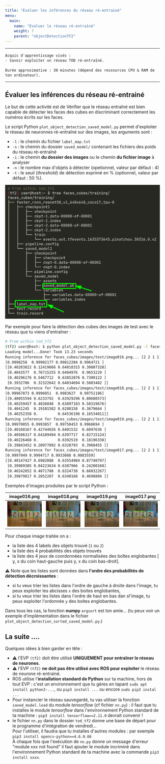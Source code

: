 ```yaml
---
title: "Évaluer les inférences du réseau ré-entrainé"
menu:
  main:
    name: "Évaluer le réseau ré-entraîné"
    weight: 7
    parent: "objectDetectionTF2"
---
```


---
    Acquis d'apprentissage visés :
    - Savoir exploiter un réseau TOD ré-entraîné.

    Durée approximative : 30 minutes (dépend des ressources CPU & RAM de ton ordinateur).
---

## Évaluer les inférences du réseau ré-entrainé

Le but de cette activité est de Vérifier que le réseau entraîné est bien capable de détecter les faces des cubes en discriminant correctement les numéros écrits sur les faces.

Le script Python `plot_object_detection_saved_model.py` permet d'exploiter le réseau de neuronnes ré-entraîné sur des images, les arguments sont :
* `-l` : le chemin du fichier `label_map.txt`
* `-s` : le chemin du dossier `saved_model/` contenant les fichiers des poids du réseau ré-entraîné
* `-i` : le chemin __du dossier des images__ ou le chemin __du fichier image__ à analyser
* `-n` : le nombre max d'objets à détecter (opetionnel, valeur par défaut : 4)
* `-t` : le seuil (_threshold_) de détection exprimé en % (optionnel, valeur par défaut : 50 %).

![tree.png](img/tree.png)

Par exemple pour faire la détection des cubes des images de test avec le réseau que tu viens d'entraîner :

```bash
# From within tod_tf2
(tf2) user@host: $ python plot_object_detection_saved_model.py -l faces_cubes/training/label_map.txt -s $PTN_DIR/saved_model1/saved_model -i faces_cubes/images/test/
Loading model...Done! Took 13.23 seconds
Running inference for faces_cubes/images/test/image016.png... [2 2 1 1]
[0.9998258  0.99902177 0.99812204 0.9964721 ]
[[0.40203822 0.12419666 0.64018315 0.30807328]
 [0.4043577  0.76715255 0.6404976  0.9653229 ]
 [0.40296176 0.5467712  0.63852876 0.7309122 ]
 [0.3932786  0.32322642 0.64034694 0.5083482 ]]
Running inference for faces_cubes/images/test/image018.png... [2 2 1 1]
[0.99967873 0.9996051  0.9983627  0.99751186]
[[0.40055594 0.6233792  0.63929296 0.80680573]
 [0.40259457 0.4026048  0.63897103 0.58319676]
 [0.4041245  0.19101582 0.6288158  0.3679664 ]
 [0.40252358 0.         0.64536196 0.16534011]]
Running inference for faces_cubes/images/test/image019.png... [2 2 1 1]
[0.99970055 0.9993857  0.99750453 0.9968694 ]
[[0.40160167 0.42744026 0.6401532  0.6097636 ]
 [0.40586317 0.64189494 0.6397717  0.82715124]
 [0.40226468 0.         0.6392519  0.18196338]
 [0.39843452 0.20977092 0.6328793  0.3960455 ]]
Running inference for faces_cubes/images/test/image017.png... [2 2 1 1]
[0.9997949 0.9994717 0.9933088 0.9883559]
[[0.40147427 0.6982088  0.63554984 0.87740797]
 [0.39989385 0.04223634 0.6387966  0.24200168]
 [0.40242052 0.4871788  0.6324738  0.66032267]
 [0.39879817 0.2852207  0.6340168  0.4698804 ]]
```

Exemples d'images produites par le script Python :

|   image016.png           |   image018.png               |            image019.png    |    image017.png
:-------------------------:|:----------------------------:|:--------------------------:|:------------------------------:
![1](img/infere_img01.png) |  ![2](img/infere_img02.png)  | ![3](img/infere_img03.png) | ![4](img/infere_img04.png)

Pour chaque image traitée on a :
* la liste des 4 labels des objets trouvé (`1` ou `2`)
* la liste des 4 probabilités des objets trouvés
* la liste des 4 jeux de coordonnées normalisées des boîtes englobantes [ y, x du coin haut-gauche puis y, x du coin bas-droit]. 

⚠️ Note que les listes sont données dans __l'ordre des probabilités de détection décroissantes__ : 
* si tu veux trier les listes dans l'ordre de gauche à droite dans l'image, tu peux exploiter les abcisses `x` des boites englobantes,
* si tu veux trier les listes dans l'ordre de haut en bas dan sl'image, tu peux exploiter l'ordonnée `y` des boites englobantes.

Dans tous les cas, la fonction __numpy__ `argsort` est ton amie... (tu peux voir un exemple d'implémentation dans le fichier `plot_object_detection_sorted_saved_model.py`.)

## La suite ....

Quelques idées à bien garder en tête :

* ⚠️  l'EVP `(tf2)` doit être utilisé __UNIQUEMENT pour entraîner le réseau de neurones__.
* ⚠️  l'EVP `(tf2)` __ne doit pas être utilisé avec ROS pour exploiter__ le réseau de neurone ré-entrainé.
* ROS utilise l'__installation standard de Python__ sur ta machine, hors de tout EVP : c'est un environnement que tu gères en tapant `sudo apt install python3-...`, ou `pip3 install ...` ou encore `sudo pip3 instal ...`
* Pour instancier le réseau sauvegardé, tu vas utiliser la fonction `saved_model.load` du module _tensorflow_ (cf fichier `nn.py`) : il faut que tu installes le module _tensorflow_ dans l'environnement Python standard de ta machine : `pip3 install tensorflow==2.11.0` devrait convenir ! 
* le fichier `nn.py` dans le dossier `tod_tf2` donne une base de départ pour le programme d'intégration de vendredi... <br>
Pour l'utiliser, il faudra que tu installes d'autres modules : par exemple  `pip3 install opencv-python==4.6.0.66`<br>
À chaque fois que l'exécution de `nn.py` donne un message d'erreur "module xxx not found" il faut ajouter le module incriminé dans l'environnement Python standard de ta machine avec la commande `pip3 install xxxx`.
